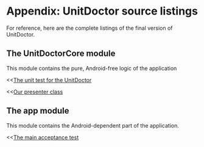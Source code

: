 
# Appendix: UnitDoctor source listings

For reference, here are the complete listings of the final version of UnitDoctor.

## The UnitDoctorCore module

This module contains the pure, Android-free logic of the application

<<[The unit test for the UnitDoctor](code/UnitDoctor/UnitDoctorCore/src/test/java/name/vaccari/matteo/unitdoctor/core/UnitDoctorTest.java)

<<[Our presenter class](code/UnitDoctor/UnitDoctorCore/src/main/java/name/vaccari/matteo/unitdoctor/core/UnitDoctor.java)

## The app module

This module contains the Android-dependent part of the application.

<<[The main acceptance test](code/UnitDoctor/app/src/androidTest/java/name/vaccari/matteo/unitdoctor/UnitConversionAcceptanceTest.java)
